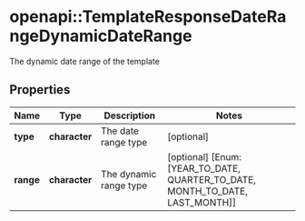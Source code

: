 # openapi::TemplateResponseDateRangeDynamicDateRange

The dynamic date range of the template

## Properties
Name | Type | Description | Notes
------------ | ------------- | ------------- | -------------
**type** | **character** | The date range type | [optional] 
**range** | **character** | The dynamic range type | [optional] [Enum: [YEAR_TO_DATE, QUARTER_TO_DATE, MONTH_TO_DATE, LAST_MONTH]] 


